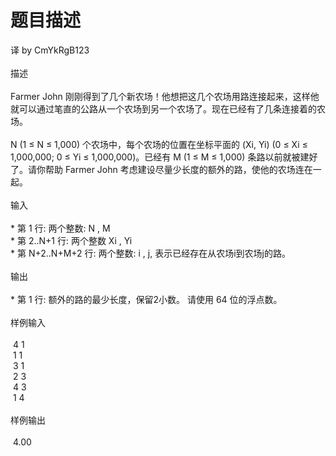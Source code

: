 # 题目描述


<p>
译 by CmYkRgB123<br/>
<br/>
描述<br/>
<br/>
Farmer John 刚刚得到了几个新农场！他想把这几个农场用路连接起来，这样他就可以通过笔直的公路从一个农场到另一个农场了。现在已经有了几条连接着的农场。<br/>
<br/>
N (1 ≤ N ≤ 1,000) 个农场中，每个农场的位置在坐标平面的 (Xi, Yi) (0 ≤ Xi ≤ 1,000,000; 0 ≤ Yi ≤ 1,000,000)。已经有 M (1 ≤ M ≤ 1,000) 条路以前就被建好了。请你帮助 Farmer John 考虑建设尽量少长度的额外的路，使他的农场连在一起。<br/>
<br/>
输入<br/>
<br/>
* 第 1 行: 两个整数: N , M<br/>
* 第 2..N+1 行: 两个整数 Xi , Yi<br/>
* 第 N+2..N+M+2 行: 两个整数: i , j, 表示已经存在从农场i到农场j的路。<br/>
<br/>
输出<br/>
<br/>
* 第 1 行: 额外的路的最少长度，保留2小数。 请使用 64 位的浮点数。<br/>
<br/>
样例输入<br/>
<br/>
 4 1<br/>
 1 1<br/>
 3 1<br/>
 2 3<br/>
 4 3<br/>
 1 4<br/>
<br/>
样例输出<br/>
<br/>
 4.00
</p>
